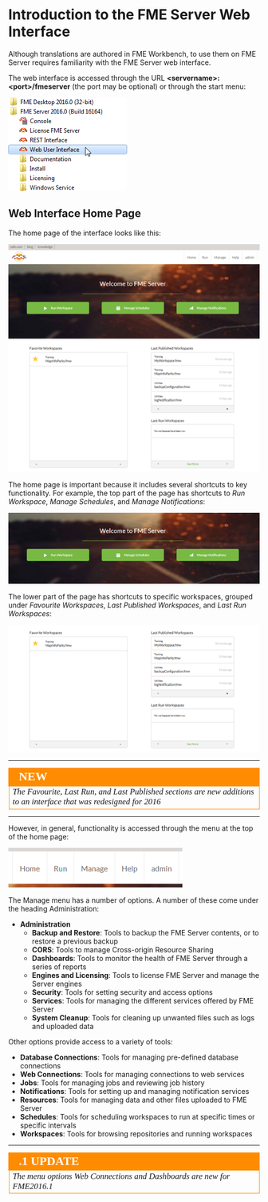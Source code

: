 # Introduction to the FME Server Web Interface

Although translations are authored in FME Workbench, to use them on FME Server requires familiarity with the FME Server web interface. 

The web interface is accessed through the URL **&lt;servername&gt;:&lt;port&gt;/fmeserver** (the port may be optional) or through the start menu:

![](./Images/Img1.23.ServerInterfaceAccess.png)


## Web Interface Home Page ##

The home page of the interface looks like this:

![](./Images/Img1.20.ServerInterfaceOverview.png)

The home page is important because it includes several shortcuts to key functionality. For example, the top part of the page has shortcuts to *Run Workspace*, *Manage Schedules*, and *Manage Notifications*:

![](./Images/Img1.21.ServerInterfaceUpperShortcuts.png)

The lower part of the page has shortcuts to specific workspaces, grouped under *Favourite Workspaces*, *Last Published Workspaces*, and *Last Run Workspaces*:

![](./Images/Img1.22.ServerInterfaceLowerShortcuts.png)

---

<!--New Section--> 

<table style="border-spacing: 0px">
<tr>
<td style="vertical-align:middle;background-color:darkorange;border: 2px solid darkorange">
<i class="fa fa-bolt fa-lg fa-pull-left fa-fw" style="color:white;padding-right: 12px;vertical-align:text-top"></i>
<span style="color:white;font-size:x-large;font-weight: bold;font-family:serif">NEW</span>
</td>
</tr>

<tr>
<td style="border: 1px solid darkorange">
<span style="font-family:serif; font-style:italic; font-size:larger">
The Favourite, Last Run, and Last Published sections are new additions to an interface that was redesigned for 2016
</span>
</td>
</tr>
</table>

---

However, in general, functionality is accessed through the menu at the top of the home page:

![](./Images/Img1.24.ServerInterfaceMenu.png)

The Manage menu has a number of options. A number of these come under the heading Administration:

- **Administration**
	- **Backup and Restore**: Tools to backup the FME Server contents, or to restore a previous backup 
	- **CORS**: Tools to manage Cross-origin Resource Sharing 
	- **Dashboards**: Tools to monitor the health of FME Server through a series of reports
	- **Engines and Licensing**: Tools to license FME Server and manage the Server engines
	- **Security**: Tools for setting security and access options
	- **Services**: Tools for managing the different services offered by FME Server 
	- **System Cleanup**: Tools for cleaning up unwanted files such as logs and uploaded data

Other options provide access to a variety of tools:

- **Database Connections**: Tools for managing pre-defined database connections
- **Web Connections**: Tools for managing connections to web services
- **Jobs**: Tools for managing jobs and reviewing job history
- **Notifications**: Tools for setting up and managing notification services
- **Resources**: Tools for managing data and other files uploaded to FME Server
- **Schedules**: Tools for scheduling workspaces to run at specific times or specific intervals
- **Workspaces**: Tools for browsing repositories and running workspaces

---

<!--Updated Section--> 

<table style="border-spacing: 0px">
<tr>
<td style="vertical-align:middle;background-color:darkorange;border: 2px solid darkorange">
<i class="fa fa-bolt fa-lg fa-pull-left fa-fw" style="color:white;padding-right: 12px;vertical-align:text-top"></i>
<span style="color:white;font-size:x-large;font-weight: bold;font-family:serif">.1 UPDATE</span>
</td>
</tr>

<tr>
<td style="border: 1px solid darkorange">
<span style="font-family:serif; font-style:italic; font-size:larger">
The menu options Web Connections and Dashboards are new for FME2016.1

</span>
</td>
</tr>
</table>
